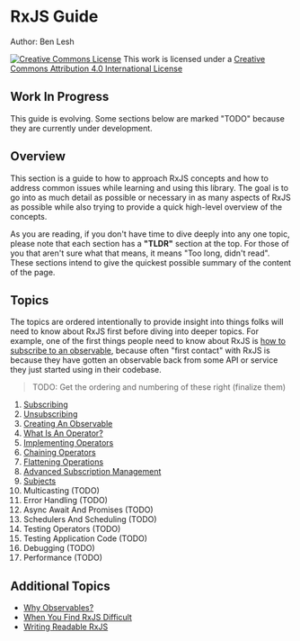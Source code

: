 # RxJS Guide

Author: Ben Lesh

<a rel="license" href="http://creativecommons.org/licenses/by/4.0/"><img alt="Creative Commons License" style="border-width:0" src="https://licensebuttons.net/l/by/4.0/80x15.png" /></a>
This work is licensed under a <a rel="license" href="http://creativecommons.org/licenses/by/4.0/">Creative Commons Attribution 4.0 International License</a>

## Work In Progress

This guide is evolving. Some sections below are marked "TODO" because they are currently under development.

## Overview

This section is a guide to how to approach RxJS concepts and how to address common issues while learning and using this library. The goal is to go into as much detail as possible or necessary in as many aspects of RxJS as possible while also trying to provide a quick high-level overview of the concepts.

As you are reading, if you don't have time to dive deeply into any one topic, please note that each section has a **"TLDR"** section at the top. For those of you that aren't sure what that means, it means "Too long, didn't read". These sections intend to give the quickest possible summary of the content of the page.

## Topics

The topics are ordered intentionally to provide insight into things folks will need to know about RxJS first before diving into deeper topics. For example, one of the first things people need to know about RxJS is [how to subscribe to an observable](1-subscribing.md), because often "first contact" with RxJS is because they have gotten an observable back from some API or service they just started using in their codebase.


> TODO: Get the ordering and numbering of these right (finalize them)

1. [Subscribing](1-subscribing.md)
2. [Unsubscribing](2-unsubscribing.md)
3. [Creating An Observable](3-creating-an-observable.md)
4. [What Is An Operator?](4-what-is-an-operator.md)
5. [Implementing Operators](5-implementing-operators.md)
6. [Chaining Operators](6-chaining-operators.md)
7. [Flattening Operations](7-flattening-operations.md)
8. [Advanced Subscription Management](7.1-advanced-subscription-management.md)
9. [Subjects](8-subjects.md)
10. Multicasting (TODO)
11. Error Handling (TODO)
12. Async Await And Promises (TODO)
13. Schedulers And Scheduling (TODO)
14. Testing Operators (TODO)
15. Testing Application Code (TODO)
16. Debugging (TODO)
17. Performance (TODO)

## Additional Topics

* [Why Observables?](why-observables.md)
* [When You Find RxJS Difficult](but-rxjs-is-hard.md)
* [Writing Readable RxJS](writing-readable-rxjs.md)
